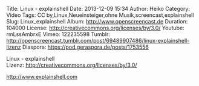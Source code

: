 Title: Linux - explainshell
Date: 2013-12-09 15:34
Author: Heiko
Category: Video
Tags: CC by,Linux,Neueinsteiger,ohne Musik,screencast,explainshell
Slug: Linux_explainshell
Album: http://www.openscreencast.de
Duration: 104000
License: http://creativecommons.org/licenses/by/3.0/
Youtube: rmLssAmbrxE
Vimeo: 122235598
Tumblr: http://openscreencast.tumblr.com/post/69489907486/linux-explainshell-lizenz
Diaspora: https://pod.geraspora.de/posts/1753556

Linux - explainshell  
Lizenz: <http://creativecommons.org/licenses/by/3.0/>  
  
<http://www.explainshell.com>

